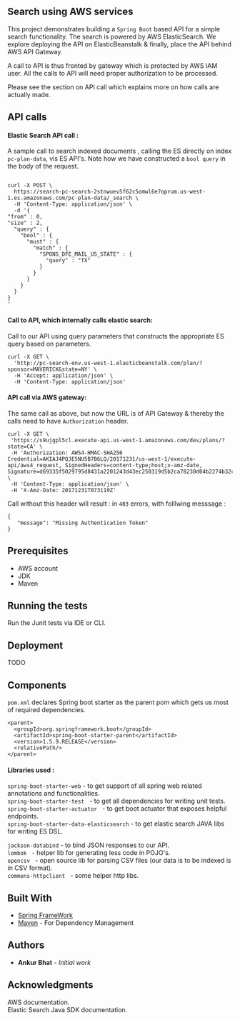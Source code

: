 ## Search using AWS services

This project demonstrates building a `Spring Boot` based API for a simple search functionality. The search is powered by AWS ElasticSearch. We explore deploying the API on ElasticBeanstalk & finally, place the API behind AWS API Gateway.

A call to API is thus fronted by gateway which is protected by AWS IAM user. All the calls to API will need proper authorization to be processed. 

Please see the section on API call which explains more on how calls are actually made.


## API calls

#### Elastic Search API call : 
A sample call to search indexed documents , calling the ES directly on index `pc-plan-data`,  vis ES API's. Note how we have constructed a `bool query` in the body of the request.

```

curl -X POST \
  https://search-pc-search-2stnwuev5f62c5omwl6e7oprum.us-west-1.es.amazonaws.com/pc-plan-data/_search \
  -H 'Content-Type: application/json' \
  -d '{
"from" : 0, 
"size" : 2,
  "query" : {
    "bool" : {
      "must" : {
        "match" : {
          "SPONS_DFE_MAIL_US_STATE" : {
            "query" : "TX"
          }
        }
      }
    }
  }
}
'
```

#### Call to API, which internally calls elastic search: 
Call to our API using query parameters that constructs the appropriate ES query based on parameters.
```
curl -X GET \
  'http://pc-search-env.us-west-1.elasticbeanstalk.com/plan/?sponsor=MAVERICK&state=NY' \
  -H 'Accept: application/json' \
  -H 'Content-Type: application/json'
  ```
 
 #### API call via AWS gateway:
 The same call as above, but now the URL is of API Gateway & thereby the calls need to have `Authorization` header. 
 ```
 curl -X GET \
  'https://s9ujgpl5cl.execute-api.us-west-1.amazonaws.com/dev/plans/?state=CA' \
  -H 'Authorization: AWS4-HMAC-SHA256 Credential=AKIAJ4PQJE5NU5B7B6LQ/20171231/us-west-1/execute-api/aws4_request, SignedHeaders=content-type;host;x-amz-date, Signature=d69335f5029795d8431a2201243d43ec250319d5b2ca78230d04b2274b32ce56' \
  -H 'Content-Type: application/json' \
  -H 'X-Amz-Date: 20171231T073119Z'
 ```
 
 Call without this header will result  : in `403` errors, with folllwing messsage : 

 ```
 {
    "message": "Missing Authentication Token"
}
```
 
## Prerequisites
- AWS account   
- JDK    
- Maven    


 ## Running the tests
Run the Junit tests via IDE or CLI.


## Deployment
TODO


## Components

`pom.xml` declares Spring boot starter as the parent pom which gets us most of required dependencies. 

```
<parent>
  <groupId>org.springframework.boot</groupId>
  <artifactId>spring-boot-starter-parent</artifactId>
  <version>1.5.9.RELEASE</version>
  <relativePath/> 
</parent>

```

#### Libraries used :   
`spring-boot-starter-web`   - to get support of all spring web related annotations and functionalities.   
`spring-boot-starter-test`   - to get all dependencies for writing unit tests.   
`spring-boot-starter-actuator`   - to get boot actuator that exposes helpful endpoints.       
`spring-boot-starter-data-elasticsearch`   - to get elastic search JAVA libs for writing ES DSL.  

`jackson-databind`  - to bind JSON responses to our API.   
`lombok`   - helper lib for generating less code in POJO's.   
`opencsv`   - open source lib for parsing CSV files (our data is to be indexed is in CSV format).   
`commons-httpclient`   - some helper http libs.   


## Built With

* [Spring FrameWork](https://spring.io) 
* [Maven](https://maven.apache.org/) - For Dependency Management



## Authors

* **Ankur Bhat** - *Initial work*


## Acknowledgments

AWS documentation.     
Elastic Search Java SDK documentation.  
